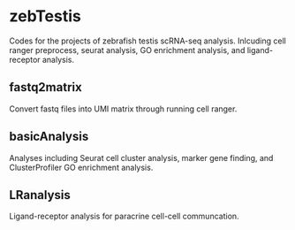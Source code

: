 # zebTestis
Codes for the projects of zebrafish testis scRNA-seq analysis. Inlcuding cell ranger preprocess, seurat analysis, GO enrichment analysis, and ligand-receptor analysis.
## fastq2matrix
Convert fastq files into UMI matrix through running cell ranger.
## basicAnalysis 
Analyses including Seurat cell cluster analysis, marker gene finding, and ClusterProfiler GO enrichment analysis.
## LRanalysis
Ligand-receptor analysis for paracrine cell-cell communcation.
